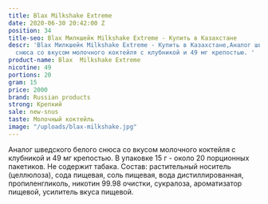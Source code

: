 ```yaml
---
title: Blax Milkshake Extreme
date: 2020-06-30 20:42:00 Z
position: 34
title-seo: Blax Милкшейк Milkshake Extreme - Купить в Казахстане
descr: 'Blax Милкшейк Milkshake Extreme - Купить в Казахстане,Аналог шведского белого
  снюса со вкусом молочного коктейля с клубникой и 49 мг крепостью. '
product-name: Blax  Milkshake Extreme
nicotine: 49
portions: 20
gram: 15
price: 2000
brand: Russian products
strong: Крепкий
sale: new-snus
taste: Молочный коктейль
image: "/uploads/blax-milkshake.jpg"
---
```


Аналог шведского белого снюса со вкусом молочного коктейля с клубникой и 49 мг крепостью. 
В упаковке 15 г - около 20 порционных пакетиков. 
Не содержит табака. 
Состав: растительный носитель (целлюлоза), сода пищевая, соль пищевая, вода дистиллированная, пропиленгликоль, никотин 99.98 очистки, сукралоза, ароматизатор пищевой, усилитель вкуса пищевой.